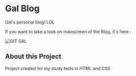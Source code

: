 # Gal Blog
Gal's personal blog! LOL

If you want to take a look on mainscreen of the Blog, it's here :

![GIT GAL](https://github.com/FilippeHarnack/Gal/assets/172156265/a38af255-eb8b-4768-96c8-3f920f3a5e80)



## About this Project
Project created for my study tests in HTML and CSS
